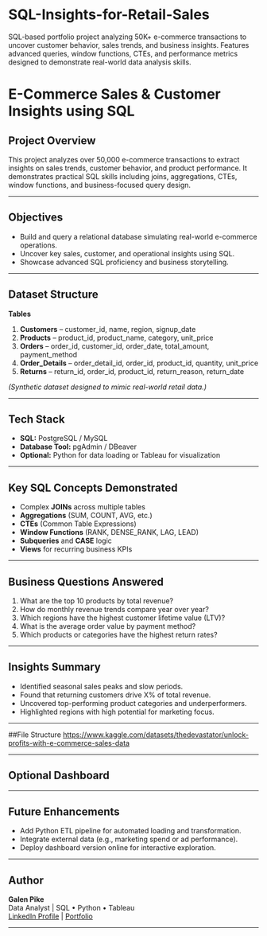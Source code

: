 # SQL-Insights-for-Retail-Sales
SQL-based portfolio project analyzing 50K+ e-commerce transactions to uncover customer behavior, sales trends, and business insights. Features advanced queries, window functions, CTEs, and performance metrics designed to demonstrate real-world data analysis skills.


# E-Commerce Sales & Customer Insights using SQL

## Project Overview
This project analyzes over 50,000 e-commerce transactions to extract insights on sales trends, customer behavior, and product performance. It demonstrates practical SQL skills including joins, aggregations, CTEs, window functions, and business-focused query design.

---

## Objectives
- Build and query a relational database simulating real-world e-commerce operations.
- Uncover key sales, customer, and operational insights using SQL.
- Showcase advanced SQL proficiency and business storytelling.

---

## Dataset Structure
**Tables**
1. **Customers** – customer_id, name, region, signup_date  
2. **Products** – product_id, product_name, category, unit_price  
3. **Orders** – order_id, customer_id, order_date, total_amount, payment_method  
4. **Order_Details** – order_detail_id, order_id, product_id, quantity, unit_price  
5. **Returns** – return_id, order_id, product_id, return_reason, return_date  

*(Synthetic dataset designed to mimic real-world retail data.)*

---

## Tech Stack
- **SQL:** PostgreSQL / MySQL  
- **Database Tool:** pgAdmin / DBeaver  
- **Optional:** Python for data loading or Tableau for visualization

---

## Key SQL Concepts Demonstrated
- Complex **JOINs** across multiple tables  
- **Aggregations** (SUM, COUNT, AVG, etc.)  
- **CTEs** (Common Table Expressions)  
- **Window Functions** (RANK, DENSE_RANK, LAG, LEAD)  
- **Subqueries** and **CASE** logic  
- **Views** for recurring business KPIs

---

## Business Questions Answered
1. What are the top 10 products by total revenue?  
2. How do monthly revenue trends compare year over year?  
3. Which regions have the highest customer lifetime value (LTV)?  
4. What is the average order value by payment method?  
5. Which products or categories have the highest return rates?

---

## Insights Summary
- Identified seasonal sales peaks and slow periods.  
- Found that returning customers drive X% of total revenue.  
- Uncovered top-performing product categories and underperformers.  
- Highlighted regions with high potential for marketing focus.

---

##File Structure
https://www.kaggle.com/datasets/thedevastator/unlock-profits-with-e-commerce-sales-data

---

## Optional Dashboard


---

## Future Enhancements
- Add Python ETL pipeline for automated loading and transformation.  
- Integrate external data (e.g., marketing spend or ad performance).  
- Deploy dashboard version online for interactive exploration.

---

## Author
**Galen Pike**  
Data Analyst | SQL • Python • Tableau  
[LinkedIn Profile](#) | [Portfolio](3)

---


